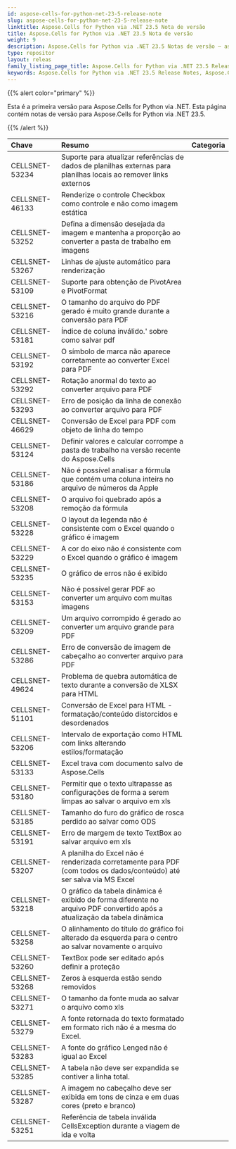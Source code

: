 ```yaml
---
id: aspose-cells-for-python-net-23-5-release-note
slug: aspose-cells-for-python-net-23-5-release-note
linktitle: Aspose.Cells for Python via .NET 23.5 Nota de versão
title: Aspose.Cells for Python via .NET 23.5 Nota de versão
weight: 9
description: Aspose.Cells for Python via .NET 23.5 Notas de versão – as últimas melhorias, novos recursos e correções
type: repositor
layout: releas
family_listing_page_title: Aspose.Cells for Python via .NET 23.5 Release Note
keywords: Aspose.Cells for Python via .NET 23.5 Release Notes, Aspose.Cells for Python via .NET 23.5 updates and fixe
---
```

{{% alert color="primary" %}} 

Esta é a primeira versão para Aspose.Cells for Python via .NET.
Esta página contém notas de versão para Aspose.Cells for Python via .NET 23.5.

{{% /alert %}} 

|**Chave**|**Resumo**|**Categoria**|
| :- | :- | :- |
|CELLSNET-53234|Suporte para atualizar referências de dados de planilhas externas para planilhas locais ao remover links externos|
|CELLSNET-46133|Renderize o controle Checkbox como controle e não como imagem estática|
|CELLSNET-53252|Defina a dimensão desejada da imagem e mantenha a proporção ao converter a pasta de trabalho em imagens|
|CELLSNET-53267|Linhas de ajuste automático para renderização|
|CELLSNET-53109|Suporte para obtenção de PivotArea e PivotFormat|
|CELLSNET-53216| O tamanho do arquivo do PDF gerado é muito grande durante a conversão para PDF|
|CELLSNET-53181|Índice de coluna inválido.' sobre como salvar pdf|
|CELLSNET-53192|O símbolo de marca não aparece corretamente ao converter Excel para PDF|
|CELLSNET-53292|Rotação anormal do texto ao converter arquivo para PDF|
|CELLSNET-53293|Erro de posição da linha de conexão ao converter arquivo para PDF|
|CELLSNET-46629|Conversão de Excel para PDF com objeto de linha do tempo|
|CELLSNET-53124| Definir valores e calcular corrompe a pasta de trabalho na versão recente do Aspose.Cells|
|CELLSNET-53186| Não é possível analisar a fórmula que contém uma coluna inteira no arquivo de números da Apple|
|CELLSNET-53208|O arquivo foi quebrado após a remoção da fórmula|
|CELLSNET-53228|O layout da legenda não é consistente com o Excel quando o gráfico é imagem|
|CELLSNET-53229|A cor do eixo não é consistente com o Excel quando o gráfico é imagem|
|CELLSNET-53235| O gráfico de erros não é exibido|
|CELLSNET-53153|Não é possível gerar PDF ao converter um arquivo com muitas imagens|
|CELLSNET-53209| Um arquivo corrompido é gerado ao converter um arquivo grande para PDF|
|CELLSNET-53286|Erro de conversão de imagem de cabeçalho ao converter arquivo para PDF|
|CELLSNET-49624|Problema de quebra automática de texto durante a conversão de XLSX para HTML|
|CELLSNET-51101|Conversão de Excel para HTML - formatação/conteúdo distorcidos e desordenados|
|CELLSNET-53206| Intervalo de exportação como HTML com links alterando estilos/formatação|
|CELLSNET-53133|Excel trava com documento salvo de Aspose.Cells|
|CELLSNET-53180|Permitir que o texto ultrapasse as configurações de forma a serem limpas ao salvar o arquivo em xls|
|CELLSNET-53185|Tamanho do furo do gráfico de rosca perdido ao salvar como ODS|
|CELLSNET-53191|Erro de margem de texto TextBox ao salvar arquivo em xls|
|CELLSNET-53207| A planilha do Excel não é renderizada corretamente para PDF (com todos os dados/conteúdo) até ser salva via MS Excel|
|CELLSNET-53218|O gráfico da tabela dinâmica é exibido de forma diferente no arquivo PDF convertido após a atualização da tabela dinâmica|
|CELLSNET-53258|O alinhamento do título do gráfico foi alterado da esquerda para o centro ao salvar novamente o arquivo|
|CELLSNET-53260|TextBox pode ser editado após definir a proteção|
|CELLSNET-53268|Zeros à esquerda estão sendo removidos|
|CELLSNET-53271|O tamanho da fonte muda ao salvar o arquivo como xls|
|CELLSNET-53279|A fonte retornada do texto formatado em formato rich não é a mesma do Excel.|
|CELLSNET-53283|A fonte do gráfico Lenged não é igual ao Excel|
|CELLSNET-53285|A tabela não deve ser expandida se contiver a linha total.|
|CELLSNET-53287| A imagem no cabeçalho deve ser exibida em tons de cinza e em duas cores (preto e branco)|
|CELLSNET-53251|Referência de tabela inválida CellsException durante a viagem de ida e volta|
